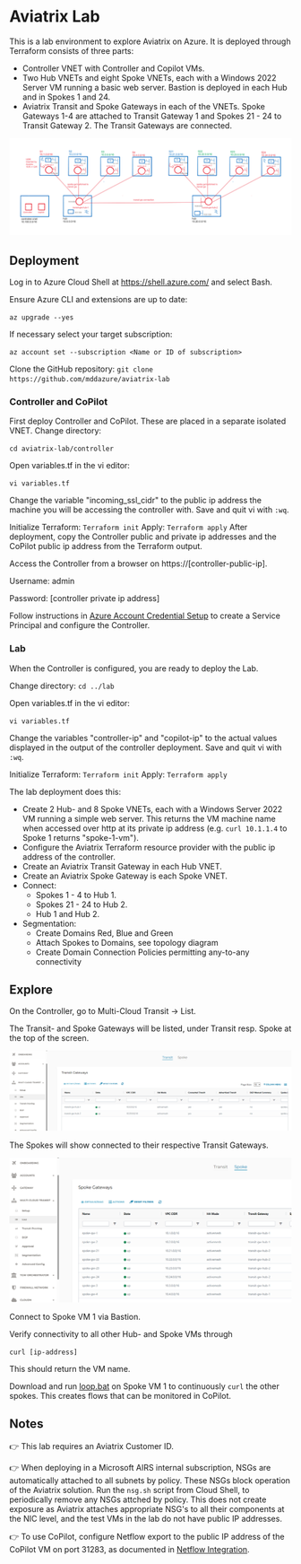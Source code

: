 # Aviatrix Lab

This is a lab environment to explore Aviatrix on Azure. 
It is deployed through Terraform consists of three parts:
- Controller VNET with Controller and Copilot VMs.
- Two Hub VNETs and eight Spoke VNETs, each with a Windows 2022 Server VM running a basic web server. Bastion is deployed in each Hub and in Spokes 1 and 24.
- Aviatrix Transit and Spoke Gateways in each of the VNETs. Spoke Gateways 1-4 are attached to Transit Gateway 1 and Spokes 21 - 24 to Transit Gateway 2. The Transit Gateways are connected.

![image](images/Aviatrix%20Lab.png)

## Deployment
Log in to Azure Cloud Shell at https://shell.azure.com/ and select Bash.

Ensure Azure CLI and extensions are up to date:
  
`az upgrade --yes`
  
If necessary select your target subscription:
  
`az account set --subscription <Name or ID of subscription>`
  
Clone the  GitHub repository:
`git clone https://github.com/mddazure/aviatrix-lab`

### Controller and CoPilot
First deploy Controller and CoPilot. These are placed in a separate isolated VNET.
Change directory:

 `cd aviatrix-lab/controller`

Open variables.tf in the vi editor:

`vi variables.tf`

Change the variable "incoming_ssl_cidr" to the public ip address the machine you will be accessing the controller with. Save and quit vi with `:wq`.

Initialize Terraform:
`Terraform init`
Apply:
`Terraform apply`
After deployment, copy the Controller public and private ip addresses and the CoPilot public ip address from the Terraform output.

Access the Controller from a browser on https://[controller-public-ip].

Username: admin

Password: [controller private ip address]

Follow instructions in [Azure Account Credential Setup](https://read.docs.aviatrix.com/HowTos/Aviatrix_Account_Azure.html) to create a Service Principal and configure the Controller.

### Lab
When the Controller is configured, you are ready to deploy the Lab.

Change directory:
`cd ../lab`

Open variables.tf in the vi editor:

`vi variables.tf`

Change the variables "controller-ip" and "copilot-ip" to the actual values displayed in the output of the controller deployment. Save and quit vi with `:wq`.

Initialize Terraform:
`Terraform init`
Apply:
`Terraform apply`

The lab deployment does this:
-  Create 2 Hub- and 8 Spoke VNETs, each with a Windows Server 2022 VM running a simple web server. This returns the VM machine name when accessed over http at its private ip address (e.g. `curl 10.1.1.4` to Spoke 1 returns "spoke-1-vm").
-  Configure the Aviatrix Terraform resource provider with the public ip address of the controller.
-  Create an Aviatrix Transit Gateway in each Hub VNET.
-  Create an Aviatrix Spoke Gateway is each Spoke VNET.
-  Connect:
   -  Spokes 1 - 4 to Hub 1.
   -  Spokes 21 - 24 to Hub 2.
   -  Hub 1 and Hub 2.
-  Segmentation:
   -  Create Domains Red, Blue and Green
   -  Attach Spokes to Domains, see topology diagram
   -  Create Domain Connection Policies permitting any-to-any connectivity

## Explore

On the Controller, go to Multi-Cloud Transit -> List. 

The Transit- and Spoke Gateways will be listed, under Transit resp. Spoke at the top of the screen. 

![image](images/transit-gws.png)

The Spokes will show connected to their respective Transit Gateways.

![image](images/spoke-gws.png)

Connect to Spoke VM 1 via Bastion. 

Verify connectivity to all other Hub- and Spoke VMs through

`curl [ip-address]` 

This should return the VM name.

Download and run [loop.bat](https://raw.githubusercontent.com/mddazure/aviatrix-lab/main/lab/loop.bat) on Spoke VM 1 to continuously `curl` the other spokes. This creates flows that can be monitored in CoPilot.

## Notes

:point_right: This lab requires an Aviatrix Customer ID.

:point_right: When deploying in a Microsoft AIRS internal subscription, NSGs are automatically attached to all subnets by policy. These NSGs block operation of the Aviatrix solution. Run the `nsg.sh` script from Cloud Shell, to periodically remove any NSGs attched by policy.
This does not create exposure as Aviatrix attaches appropriate NSG's to all their components at the NIC level, and the test VMs in the lab do not have public IP addresses.

:point_right: To use CoPilot, configure Netflow export to the public IP address of the CoPilot VM on port 31283, as documented in [Netflow Integration](https://read.docs.aviatrix.com/HowTos/netflow.html).





